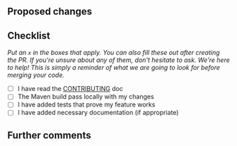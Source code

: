 <!-- Template hugely inspired from: https://github.com/appium/appium/blob/355980b6b2dc8cfc5b19cb3420ab6c5f56884a1e/.github/PULL_REQUEST_TEMPLATE.md -->

## Proposed changes

<!-- Describe the big picture of your changes here to communicate to the maintainers why we should accept this pull request. If it resolves a feature request, be sure to link to that issue. -->

## Checklist

_Put an `x` in the boxes that apply. You can also fill these out after creating the PR. If you're unsure about any of them, don't hesitate to ask. We're here to help! This is simply a reminder of what we are going to look for before merging your code._

- [ ] I have read the [CONTRIBUTING](https://github.com/pitest/pitclipse/blob/master/CONTRIBUTING.md) doc
- [ ] The Maven build pass locally with my changes
- [ ] I have added tests that prove my feature works
- [ ] I have added necessary documentation (if appropriate)

## Further comments

<!-- If this is a relatively large or complex change, kick off the discussion by explaining why you chose the solution you did and what alternatives you considered, etc... -->
